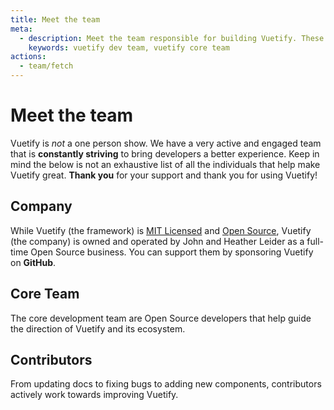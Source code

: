 ```yaml
---
title: Meet the team
meta:
  - description: Meet the team responsible for building Vuetify. These are the core individuals who drive the vision of the framework.
    keywords: vuetify dev team, vuetify core team
actions:
  - team/fetch
---
```


# Meet the team

Vuetify is _not_ a one person show. We have a very active and engaged team that is **constantly striving** to bring developers a better experience. Keep in mind the below is not an exhaustive list of all the individuals that help make Vuetify great. **Thank you** for your support and thank you for using Vuetify!

## Company

While Vuetify (the framework) is [MIT Licensed](https://opensource.org/licenses/MIT) and [Open Source](https://opensource.com/resources/what-open-source), Vuetify (the company) is owned and operated by John and Heather Leider as a full-time Open Source business. You can support them by sponsoring Vuetify on **GitHub**.

<!-- <promoted-ad slug="vuetify-github-sponsors" /> -->

<!-- <team-members team="company" /> -->

## Core Team

The core development team are Open Source developers that help guide the direction of Vuetify and its ecosystem.

<!-- <promoted-ad slug="vuetify-open-collective" /> -->

<!-- <team-members team="core" /> -->

## Contributors

From updating docs to fixing bugs to adding new components, contributors actively work towards improving Vuetify.

<!-- <team-members team="contributors" /> -->

<!-- <backmatter /> -->
